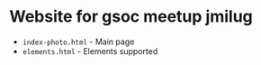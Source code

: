 Website for gsoc meetup jmilug
==============================

- `index-photo.html` -  Main page
-  `elements.html` - Elements supported
